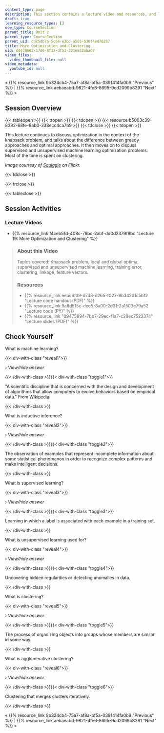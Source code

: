 ```yaml
---
content_type: page
description: This section contains a lecture video and resources, and lecture questions.
draft: true
learning_resource_types: []
ocw_type: CourseSection
parent_title: Unit 2
parent_type: CourseSection
parent_uid: ddc5db7a-5c64-e3bd-a565-b36f4ed76287
title: More Optimization and Clustering
uid: d0438662-17d6-8f32-df53-321e932aba07
video_files:
  video_thumbnail_file: null
video_metadata:
  youtube_id: null
---
```

« {{% resource_link 9b324cb4-75a7-af8a-bf5a-0391414fa0b9 "Previous" %}} | {{% resource_link aebaeabd-9821-4fe6-8695-9cd2099b8391 "Next" %}} »

Session Overview
----------------

{{< tableopen >}}
{{< tropen >}}
{{< tdopen >}}
{{< resource b5003c39-8382-68fe-8ab0-338ecc4ca7b9 >}}
{{< tdclose >}}
{{< tdopen >}}


This lecture continues to discuss optimization in the context of the knapsack problem, and talks about the difference between greedy approaches and optimal approaches. It then moves on to discuss supervised and unsupervised machine learning optimization problems. Most of the time is spent on clustering.

_Image courtesy of [Squiggle](http://www.flickr.com/photos/stephenr/4151278461/) on Flickr._


{{< tdclose >}}

{{< trclose >}}

{{< tableclose >}}

Session Activities
------------------

### Lecture Videos

*   {{% resource_link f4ceb51d-408c-76bc-2abf-dd0d2379f8bc "Lecture 19: More Optimization and Clustering" %}}

> ### About this Video
> 
> Topics covered: Knapsack problem, local and global optima, supervised and unsupervised machine learning, training error, clustering, linkage, feature vectors.
> 
> ### Resources
> 
> *   {{% resource_link eeac6fd9-d7d8-d265-f027-8b342d1c5bf2 "Lecture code handout (PDF)" %}}
> *   {{% resource_link 9a8d515c-dee5-8a00-2d31-2a1503e79a52 "Lecture code (PY)" %}}
> *   {{% resource_link "09475994-7bb7-29ec-f1a7-c28ec7522374" "Lecture slides (PDF)" %}}

Check Yourself
--------------

What is machine learning?

{{< div-with-class "reveal1">}}

› _View/hide answer_

{{< /div-with-class >}}{{< div-with-class "toggle1">}}

"A scientific discipline that is concerned with the design and development of algorithms that allow computers to evolve behaviors based on empirical data." From [Wikipedia](http://en.wikipedia.org/wiki/Machine_learning).

{{< /div-with-class >}}

What is inductive inference?

{{< div-with-class "reveal2">}}

› _View/hide answer_

{{< /div-with-class >}}{{< div-with-class "toggle2">}}

The observation of examples that represent incomplete information about some statistical phenomenon in order to recognize complex patterns and make intelligent decisions.

{{< /div-with-class >}}

What is supervised learning?

{{< div-with-class "reveal3">}}

› _View/hide answer_

{{< /div-with-class >}}{{< div-with-class "toggle3">}}

Learning in which a label is associated with each example in a training set.

{{< /div-with-class >}}

What is unsupervised learning used for?

{{< div-with-class "reveal4">}}

› _View/hide answer_

{{< /div-with-class >}}{{< div-with-class "toggle4">}}

Uncovering hidden regularities or detecting anomalies in data.

{{< /div-with-class >}}

What is clustering?

{{< div-with-class "reveal5">}}

› _View/hide answer_

{{< /div-with-class >}}{{< div-with-class "toggle5">}}

The process of organizing objects into groups whose members are similar in some way.

{{< /div-with-class >}}

What is agglomerative clustering?

{{< div-with-class "reveal6">}}

› _View/hide answer_

{{< /div-with-class >}}{{< div-with-class "toggle6">}}

Clustering that merges clusters iteratively.

{{< /div-with-class >}}

« {{% resource_link 9b324cb4-75a7-af8a-bf5a-0391414fa0b9 "Previous" %}} | {{% resource_link aebaeabd-9821-4fe6-8695-9cd2099b8391 "Next" %}} »